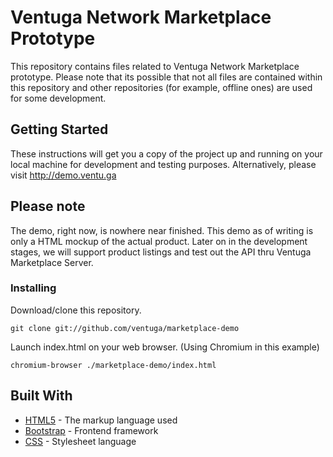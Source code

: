 # Ventuga Network Marketplace Prototype

This repository contains files related to Ventuga Network Marketplace prototype. Please note that its possible that not all files are contained within this repository and other repositories (for example, offline ones) are used for some development.

## Getting Started

These instructions will get you a copy of the project up and running on your local machine for development and testing purposes. Alternatively, please visit http://demo.ventu.ga

## Please note

The demo, right now, is nowhere near finished. This demo as of writing is only a HTML mockup of the actual product. Later on in the development stages, we will support product listings and test out the API thru Ventuga Marketplace Server.

### Installing

Download/clone this repository.

```
git clone git://github.com/ventuga/marketplace-demo
```

Launch index.html on your web browser. (Using Chromium in this example)

```
chromium-browser ./marketplace-demo/index.html
```


## Built With

* [HTML5](https://www.w3.org/TR/html5/) - The markup language used
* [Bootstrap](https://getbootstrap.com/) - Frontend framework
* [CSS](https://www.w3.org/Style/CSS/Overview.en.html) - Stylesheet language
